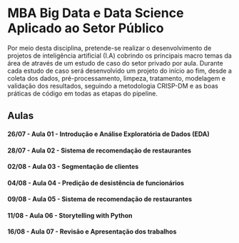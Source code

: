 MBA Big Data e Data Science Aplicado ao Setor Público
===========

Por meio desta disciplina, pretende-se realizar o desenvolvimento de projetos de inteligência artificial (I.A) cobrindo os principais macro temas da área de através de um estudo de caso do setor privado por aula. Durante cada estudo de caso será desenvolvido um projeto do início ao fim, desde a coleta dos dados, pré-processamento, limpeza, tratamento, modelagem e validação dos resultados, seguindo a metodologia CRISP-DM e as boas práticas de código em todas as etapas do pipeline.

## Aulas
#### 26/07 - Aula 01 - Introdução e Análise Exploratória de Dados (EDA)
#### 28/07 - Aula 02 - Sistema de recomendação de restaurantes
#### 02/08 - Aula 03 - Segmentação de clientes
#### 04/08 - Aula 04 - Predição de desistência de funcionários
#### 09/08 - Aula 05 - Sistema de recomendação de restaurantes
#### 11/08 - Aula 06 - Storytelling with Python
#### 16/08 - Aula 07 - Revisão e Apresentação dos trabalhos
